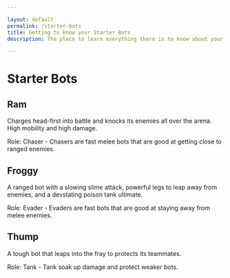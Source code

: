 ```yaml
---

layout: default
permalink: /starter-bots
title: Getting to know your Starter Bots
description: The place to learn everything there is to know about your starter bots, their pros and cons so that you can find and use in Botworld Adventure!

---
```



<div markdown="1" class=" ghcms ghcms-main">

# Starter Bots

## Ram 
Charges head-first into battle and knocks its enemies all over the arena. High mobility and high damage.

Role: Chaser - Chasers are fast melee bots that are good at getting close to ranged enemies.

## Froggy
A ranged bot with a slowing slime attack, powerful legs to leap away from enemies, and a devstating poison tank ultimate.

Role: Evader - Evaders are fast bots that are good at staying away from melee enemies.

## Thump
A tough bot that leaps into the fray to protects its teammates.

Role: Tank - Tank soak up damage and protect weaker bots.


</div>
